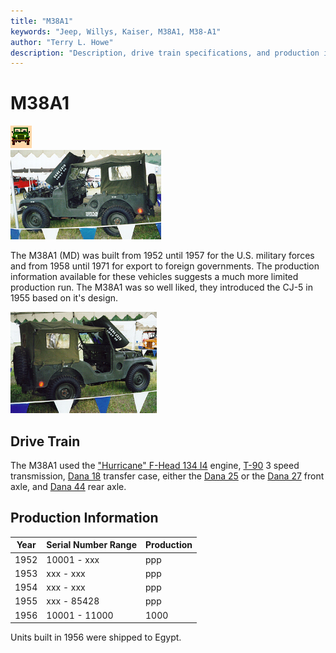 ```yaml
---
title: "M38A1"
keywords: "Jeep, Willys, Kaiser, M38A1, M38-A1"
author: "Terry L. Howe"
description: "Description, drive train specifications, and production information for the Willys Jeep M38A1"
---
```

# M38A1

![military jeeps](../../img/military.gif)   
[![1958 M38A1 drivers side](../../img/m38a1d_.jpg)](../../img/m38a1d.jpg) 

The M38A1 (MD) was built from 1952 until 1957 for the U.S. military forces and from 1958 until 1971 for export to foreign governments. The production information available for these vehicles suggests a much more limited production run. The M38A1 was so well liked, they introduced the CJ-5 in 1955 based on it's design. 

[![1958 M38A1 passenger side](../../img/m38a1_.jpg)](../../img/m38a1.jpg) 

## Drive Train

The M38A1 used the ["Hurricane" F-Head 134 I4](/engine/factory/hurricane134.md) engine, [T-90](/transmission/factory/t90.md) 3 speed transmission, [Dana 18](/xfer/factory/d18.md) transfer case, either the [Dana 25](/axle/factory/d25.md) or the [Dana 27](/axle/factory/d27.md) front axle, and [Dana 44](/axle/factory/d44.md) rear axle. 

## Production Information

| Year | Serial Number Range | Production |
|------|---------------------|------------|
| 1952 | 10001 - xxx         | ppp        |
| 1953 | xxx - xxx           | ppp        |
| 1954 | xxx - xxx           | ppp        |
| 1955 | xxx - 85428         | ppp        |
| 1956 | 10001 - 11000       | 1000       |

Units built in 1956 were shipped to Egypt.